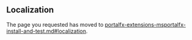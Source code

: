 <a name="localization"></a>
## Localization

The page you requested has moved to [portalfx-extensions-msportalfx-install-and-test.md#localization](portalfx-extensions-msportalfx-install-and-test.md#localization).
